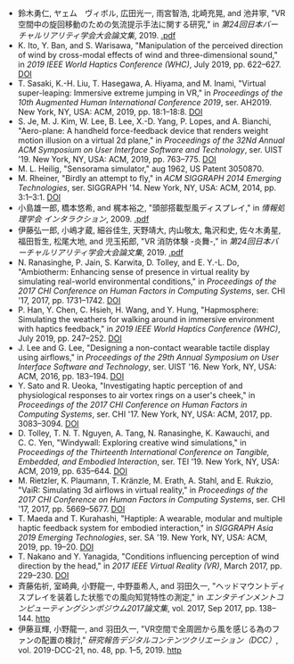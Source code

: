 - 鈴木勇仁, ヤェム　ヴィボル, 広田光一, 雨宮智浩, 北崎充晃, and 池井寧, "VR空間中の旋回移動のための気流提示手法に関する研究," in *第24回日本バーチャルリアリティ学会大会論文集*, 2019. [.pdf](http://conference.vrsj.org/ac2019/program/common/doc/pdf/4B-07.pdf)
- K. Ito, Y. Ban, and S. Warisawa, "Manipulation of the perceived direction of wind by cross-modal effects of wind and three-dimensional sound," in *2019 IEEE World Haptics Conference (WHC)*, July 2019, pp. 622–627. [DOI](http://dx.doi.org/10.1109/WHC.2019.8816111)
- T. Sasaki, K.-H. Liu, T. Hasegawa, A. Hiyama, and M. Inami, "Virtual super-leaping: Immersive extreme jumping in VR," in *Proceedings of the 10th Augmented Human International Conference 2019*, ser. AH2019. New York, NY, USA: ACM, 2019, pp. 18:1–18:8. [DOI](http://dx.doi.org/10.1145/3311823.3311861)
- S. Je, M. J. Kim, W. Lee, B. Lee, X.-D. Yang, P. Lopes, and A. Bianchi, "Aero-plane: A handheld force-feedback device that renders weight motion illusion on a virtual 2d plane," in *Proceedings of the 32Nd Annual ACM Symposium on User Interface Software and Technology*, ser. UIST '19. New York, NY, USA: ACM, 2019, pp. 763–775. [DOI](http://dx.doi.org/10.1145/3332165.3347926)
- M. L. Heilig, "Sensorama simulator," aug 1962, US Patent 3050870.
- M. Rheiner, "Birdly an attempt to fly," in *ACM SIGGRAPH 2014 Emerging Technologies*, ser. SIGGRAPH '14. New York, NY, USA: ACM, 2014, pp. 3:1–3:1. [DOI](http://dx.doi.org/10.1145/2614066.2614101)
- 小島雄一郎, 橋本悠希, and 梶本裕之, "頭部搭載型風ディスプレイ," in *情報処理学会 インタラクション*, 2009. [.pdf](http://www.interaction-ipsj.org/archives/paper2009/interactive/0121/0121.pdf)
- 伊藤弘一郎, 小嶋才蔵, 細谷佳生, 天野靖大, 内山敬太, 亀沢和史, 佐々木勇星, 福田哲生, 松尾大地, and 児玉拓郎, "VR 消防体験 -炎舞-," in *第24回日本バーチャルリアリティ学会大会論文集*, 2019. [.pdf](http://conference.vrsj.org/ac2019/program/common/doc/pdf/1A-08.pdf)
- N. Ranasinghe, P. Jain, S. Karwita, D. Tolley, and E. Y.-L. Do, "Ambiotherm: Enhancing sense of presence in virtual reality by simulating real-world environmental conditions," in *Proceedings of the 2017 CHI Conference on Human Factors in Computing Systems*, ser. CHI '17, 2017, pp. 1731–1742. [DOI](http://dx.doi.org/10.1145/3025453.3025723)
- P. Han, Y. Chen, C. Hsieh, H. Wang, and Y. Hung, "Hapmosphere: Simulating the weathers for walking around in immersive environment with haptics feedback," in *2019 IEEE World Haptics Conference (WHC)*, July 2019, pp. 247–252. [DOI](http://dx.doi.org/10.1109/WHC.2019.8816140)
- J. Lee and G. Lee, "Designing a non-contact wearable tactile display using airflows," in *Proceedings of the 29th Annual Symposium on User Interface Software and Technology*, ser. UIST '16. New York, NY, USA: ACM, 2016, pp. 183–194. [DOI](http://dx.doi.org/10.1145/2984511.2984583)
- Y. Sato and R. Ueoka, "Investigating haptic perception of and physiological responses to air vortex rings on a user's cheek," in *Proceedings of the 2017 CHI Conference on Human Factors in Computing Systems*, ser. CHI '17. New York, NY, USA: ACM, 2017, pp. 3083–3094. [DOI](http://dx.doi.org/10.1145/3025453.3025501)
- D. Tolley, T. N. T. Nguyen, A. Tang, N. Ranasinghe, K. Kawauchi, and C. C. Yen, "Windywall: Exploring creative wind simulations," in *Proceedings of the Thirteenth International Conference on Tangible, Embedded, and Embodied Interaction*, ser. TEI '19. New York, NY, USA: ACM, 2019, pp. 635–644. [DOI](http://dx.doi.org/10.1145/3294109.3295624)
- M. Rietzler, K. Plaumann, T. Kränzle, M. Erath, A. Stahl, and E. Rukzio, "VaiR: Simulating 3d airflows in virtual reality," in *Proceedings of the 2017 CHI Conference on Human Factors in Computing Systems*, ser. CHI '17, 2017, pp. 5669–5677. [DOI](http://dx.doi.org/10.1145/3025453.3026009)
- T. Maeda and T. Kurahashi, "Haptiple: A wearable, modular and multiple haptic feedback system for embodied interaction," in *SIGGRAPH Asia 2019 Emerging Technologies*, ser. SA '19. New York, NY, USA: ACM, 2019, pp. 19–20. [DOI](http://dx.doi.org/10.1145/3355049.3360519)
- T. Nakano and Y. Yanagida, "Conditions influencing perception of wind direction by the head," in *2017 IEEE Virtual Reality (VR)*, March 2017, pp. 229–230. [DOI](http://dx.doi.org/10.1109/VR.2017.7892260)
- 斉藤佑祈, 室崎典, 小野龍一, 中野亜希人, and 羽田久一, "ヘッドマウントディスプレイを装着した状態での風向知覚特性の測定," in *エンタテインメントコンピューティングシンポジウム2017論文集*, vol. 2017, Sep 2017, pp. 138–144. [http](https://ipsj.ixsq.nii.ac.jp/ej/?action=pages_view_main&active_action=repository_view_main_item_detail&item_id=183478&item_no=1&page_id=13&block_id=8)
- 伊藤亘輝, 小野龍一, and 羽田久一, "VR空間で全周囲から風を感じる為のファンの配置の検討," *研究報告デジタルコンテンツクリエーション（DCC）*, vol. 2019-DCC-21, no. 48, pp. 1–5, 2019. [http](https://ipsj.ixsq.nii.ac.jp/ej/?action=pages_view_main&active_action=repository_view_main_item_detail&item_id=194008&item_no=1&page_id=13&block_id=8)
